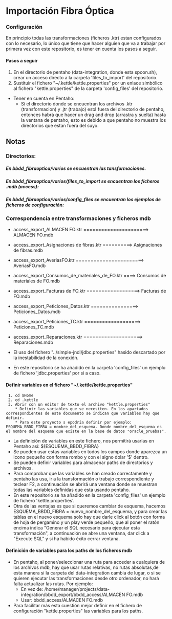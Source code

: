 # Importación Fibra Óptica

### Configuración

En principio todas las transformaciones (ficheros .ktr) estan configurados con lo necesario, lo único que tiene que hacer alguien que va a trabajar por primera vez con este repositorio, es tener en cuenta los pasos a seguir.


#### Pasos a seguir

  1. En el directorio de pentaho (data-integration, donde esta spoon.sh), crear un acceso directo a la carpeta 'files_to_import' del repositorio.
  2. Sustituir el fichero "~/.kettle/kettle.properties" por un enlace simbólico al fichero "kettle.properties" de la carpeta 'config_files' del repositorio.

* Tener en cuenta en Pentaho:
   - Si el directorio donde se encuentran los archivos .ktr (transformacion) y .jtr (trabajo) está fuera del directorio de pentaho, entonces habrá que hacer un drag and drop (arrastra y suelta) hasta la ventana de pentaho, esto es debido a que pentaho no muestra los directorios que estan fuera del suyo.

## Notas

### Directorios:

##### En bbdd_fibraoptica/varios se encuentran las tansformaciones.

##### En bbdd_fibraoptica/varios/files_to_import se encuentran los ficheros .mdb (access):

##### En bbdd_fibraoptica/varios/config_files se encuentran los ejemplos de ficheros de configuración:


### Correspondencia entre transformaciones y ficheros mdb

* access_export_ALMACEN FO.ktr ======================> ALMACEN FO.mdb
* access_export_Asignaciones de fibras.ktr ==========> Asignaciones de fibras.mdb
* access_export_AveriasFO.ktr =======================> AveriasFO.mdb
* access_export_Consumos_de_materiales_de_FO.ktr ====> Consumos de materiales de FO.mdb
* access_export_Facturas de FO.ktr ==================> Facturas de FO.mdb
* access_export_Peticiones_Datos.ktr ================> Peticiones_Datos.mdb
* access_export_Peticiones_TC.ktr ===================> Peticiones_TC.mdb
* access_export_Reparaciones.ktr ====================> Reparaciones.mdb

* El uso del fichero "../simple-jndi/jdbc.properties" hasido descartado por la inestabilidad de la conexión.
* En este repositorio se ha añadido en la carpeta 'config_files' un ejemplo de fichero 'jdbc.properties' por si a caso.


#### Definir variables en el fichero "~/.kettle/kettle.properties"

     1. cd $Home
     2. cd .kettle
     3. Abrir con un editor de texto el archivo "kettle.properties"
        * Definir las variables que se necesiten. En los apartados correspondientes de este documento se indican que variables hay que definir.
        * Para este proyecto s epodría definir por ejemplo: ESQUEMA_BBDD_FIBRA = nombre_del_esquema. Donde nombre_del_esquema es el nombre del esquema que existe en la base de datos "oracle_pruebas".
  * La definición de variables en este fichero, nos permitirá usarlas en Pentaho así: ${ESQUEMA_BBDD_FIBRA}
  * Se pueden usar estas variables en todos los campos donde aparezca un icono pequeño con forma rombo y con el signo dolar '$' dentro.
  * Se pueden definir variables para almacenar paths de directorios y archivos.
  * Para comprobar que las variables se han creado correctamente y pentaho las usa, ir a la transformación o trabajo correspondiente y teclear F2, a continuación se abrirá una ventana donde se muestran todas las variables definidas que esta usando pentaho.
  * En este repositorio se ha añadido en la carpeta 'config_files' un ejemplo de fichero 'kettle.properties'.
  * Otra de las ventajas es que si queremos cambiar de esquema, hacemos ESQUEMA_BBDD_FIBRA = nuevo_nombre_del_esquema, y para crear las tablas en el nuevo esquema solo hay que darle click al botón con forma de hoja de pergamino y un play verde pequeño, que al poner el ratón encima indica "Generar el SQL necesario para ejecutar esta transformación", a continuación se abre una ventana, dar click a "Execute SQL" y si ha habido éxito cerrar ventana.


#### Definición de variables para los paths de los ficheros mdb
* En pentaho, al poner/seleccionar una ruta para acceder a cualquiera de los archivos mdb, hay que usar rutas relativas, no rutas absolutas,de esta manera si la carpeta del data-integration cambia de lugar, o si se quieren ejecutar las transformaciones desde otro ordenador, no hará falta actualizar las rutas. Por ejemplo:
  * En vez de:  /home/manager/projects/data-integration/bbdd_export/bbdd_access/ALMACEN FO.mdb
  * Usar:       bbdd_access/ALMACEN FO.mdb
* Para facilitar más esta cuestión mejor definir en el fichero de configuración "kettle.properties" las variables para los paths.
